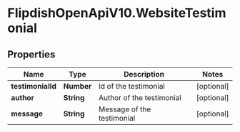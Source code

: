 # FlipdishOpenApiV10.WebsiteTestimonial

## Properties
Name | Type | Description | Notes
------------ | ------------- | ------------- | -------------
**testimonialId** | **Number** | Id of the testimonial | [optional] 
**author** | **String** | Author of the testimonial | [optional] 
**message** | **String** | Message of the testimonial | [optional] 


